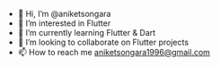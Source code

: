 - 👋 Hi, I’m @aniketsongara
- 👀 I’m interested in Flutter
- 🌱 I’m currently learning Flutter & Dart
- 💞️ I’m looking to collaborate on Flutter projects
- 📫 How to reach me aniketsongara1996@gmail.com

<!---
aniketsongara/aniketsongara is a ✨ special ✨ repository because its `README.md` (this file) appears on your GitHub profile.
You can click the Preview link to take a look at your changes.
--->
